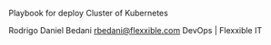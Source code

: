 Playbook for deploy Cluster of Kubernetes

Rodrigo Daniel Bedani
rbedani@flexxible.com
DevOps | Flexxible IT